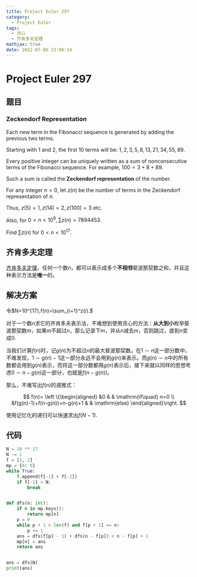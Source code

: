 ```yaml
---
title: Project Euler 297
category:
  - Project Euler
tags:
  - 贪心
  - 齐肯多夫定理
mathjax: true
date: 2022-07-06 13:08:14
---
```


<escape><!-- more --></escape>

# Project Euler 297

## 题目

### Zeckendorf Representation

Each new term in the Fibonacci sequence is generated by adding the previous two terms.

Starting with $1$ and $2$, the first $10$ terms will be: $1, 2, 3, 5, 8, 13, 21, 34, 55, 89$.

Every positive integer can be uniquely written as a sum of nonconsecutive terms of the Fibonacci sequence. For example, $100 = 3 + 8 + 89$.

Such a sum is called the **Zeckendorf representation** of the number.

For any integer $n>0$, let $z(n)$ be the number of terms in the Zeckendorf representation of $n$.

Thus, $z(5)=1, z(14)=2, z(100)=3$ etc.

Also, for $0<n<10^6, \sum z(n)=7894453$.

Find $\sum z(n)$ for $0<n<10^{17}$.

## 齐肯多夫定理

[齐肯多夫定理](https://en.wikipedia.org/wiki/Zeckendorf%27s_theorem)，任何一个数$n$，都可以表示成多个**不相邻**斐波那契数之和，并且这种表示方法是**唯一**的。

## 解决方案

令$N=10^{17},f(n)=\sum_{i=1}^z(i).$

对于一个数$n$求它的齐肯多夫表示法，不难想到使用贪心的方法：**从大到小**枚举斐波那契数$m$，如果$m$不超过$n$，那么记录下$m$，并从$n$减去$m$，否则跳过，直到$n$变成$0$.

当我们计算$f(n)$时，记$g(n)$为不超过$n$的最大斐波那契数。在$1\sim n$这一部分数中，不难发现，$1\sim g(n)-1$这一部分永远不会用到$g(n)$来表示。而$g(n)\sim n$中的所有数都会用到$g(n)$表示，而将这一部分数都用$g(n)$表示后，接下来就以同样的思想考虑$0\sim n-g(n)$这一部分，也就是$f(n-g(n))$。

那么，不难写出$f(n)$的递推式：

$$
f(n)=
\left \{\begin{aligned}
  &0 & & \mathrm{if\quad} n=0 \\
  &f(g(n)-1)+f(n-g(n))+n-g(n)+1 & & \mathrm{else}
\end{aligned}\right.
$$

使用记忆化的递归可以快速求出$f(N-1)$.

## 代码

```py
N = 10 ** 17
N -= 1
f = [1, 2]
mp = {0: 0}
while True:
    f.append(f[-1] + f[-2])
    if f[-1] > N:
        break


def dfs(n: int):
    if n in mp.keys():
        return mp[n]
    p = 0
    while p + 1 < len(f) and f[p + 1] <= n:
        p += 1
    ans = dfs(f[p] - 1) + dfs(n - f[p]) + n - f[p] + 1
    mp[n] = ans
    return ans


ans = dfs(N)
print(ans)

```

